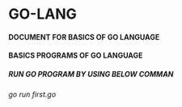 # GO-LANG
<h4>DOCUMENT FOR BASICS OF GO LANGUAGE </h4>
<h4>BASICS PROGRAMS OF GO LANGUAGE</h4>
<h5>RUN GO PROGRAM BY USING BELOW COMMAN</h5>
<i>go run first.go</i>

